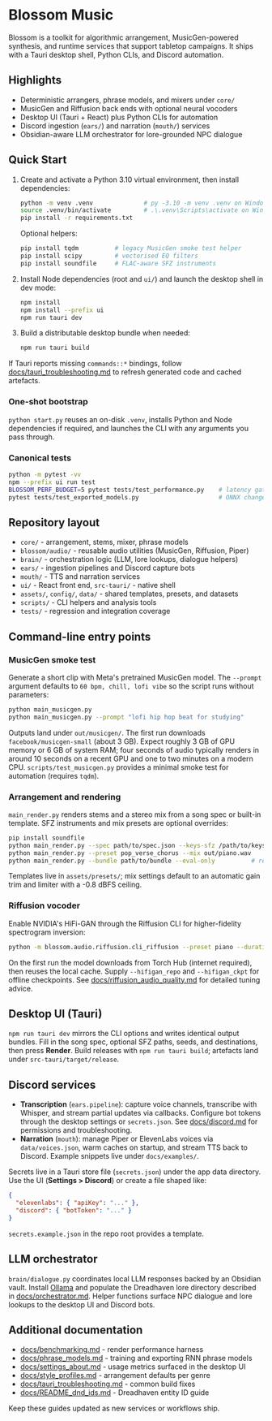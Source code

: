 # Blossom Music

Blossom is a toolkit for algorithmic arrangement, MusicGen-powered synthesis, and runtime services that support tabletop campaigns. It ships with a Tauri desktop shell, Python CLIs, and Discord automation.

## Highlights

- Deterministic arrangers, phrase models, and mixers under `core/`
- MusicGen and Riffusion back ends with optional neural vocoders
- Desktop UI (Tauri + React) plus Python CLIs for automation
- Discord ingestion (`ears/`) and narration (`mouth/`) services
- Obsidian-aware LLM orchestrator for lore-grounded NPC dialogue

## Quick Start

1. Create and activate a Python 3.10 virtual environment, then install dependencies:

   ```bash
   python -m venv .venv              # py -3.10 -m venv .venv on Windows
   source .venv/bin/activate         # .\.venv\Scripts\activate on Windows
   pip install -r requirements.txt
   ```

   Optional helpers:

   ```bash
   pip install tqdm          # legacy MusicGen smoke test helper
   pip install scipy         # vectorised EQ filters
   pip install soundfile     # FLAC-aware SFZ instruments
   ```

2. Install Node dependencies (root and `ui/`) and launch the desktop shell in dev mode:

   ```bash
   npm install
   npm install --prefix ui
   npm run tauri dev
   ```

3. Build a distributable desktop bundle when needed:

   ```bash
   npm run tauri build
   ```

If Tauri reports missing `commands::*` bindings, follow [docs/tauri_troubleshooting.md](docs/tauri_troubleshooting.md) to refresh generated code and cached artefacts.

### One-shot bootstrap

`python start.py` reuses an on-disk `.venv`, installs Python and Node dependencies if required, and launches the CLI with any arguments you pass through.

### Canonical tests

```bash
python -m pytest -vv
npm --prefix ui run test
BLOSSOM_PERF_BUDGET=5 pytest tests/test_performance.py    # latency gates
pytest tests/test_exported_models.py                      # ONNX changes
```

## Repository layout

- `core/` - arrangement, stems, mixer, phrase models
- `blossom/audio/` - reusable audio utilities (MusicGen, Riffusion, Piper)
- `brain/` - orchestration logic (LLM, lore lookups, dialogue helpers)
- `ears/` - ingestion pipelines and Discord capture bots
- `mouth/` - TTS and narration services
- `ui/` - React front end, `src-tauri/` - native shell
- `assets/`, `config/`, `data/` - shared templates, presets, and datasets
- `scripts/` - CLI helpers and analysis tools
- `tests/` - regression and integration coverage

## Command-line entry points

### MusicGen smoke test

Generate a short clip with Meta's pretrained MusicGen model. The `--prompt` argument defaults to `60 bpm, chill, lofi vibe` so the script runs without parameters:

```bash
python main_musicgen.py
python main_musicgen.py --prompt "lofi hip hop beat for studying"
```

Outputs land under `out/musicgen/`. The first run downloads `facebook/musicgen-small` (about 3 GB). Expect roughly 3 GB of GPU memory or 6 GB of system RAM; four seconds of audio typically renders in around 10 seconds on a recent GPU and one to two minutes on a modern CPU. `scripts/test_musicgen.py` provides a minimal smoke test for automation (requires `tqdm`).

### Arrangement and rendering

`main_render.py` renders stems and a stereo mix from a song spec or built-in template. SFZ instruments and mix presets are optional overrides:

```bash
pip install soundfile
python main_render.py --spec path/to/spec.json --keys-sfz /path/to/keys.sfz --mix out/piano.wav
python main_render.py --preset pop_verse_chorus --mix out/piano.wav
python main_render.py --bundle path/to/bundle --eval-only          # reuse existing stems
```

Templates live in `assets/presets/`; mix settings default to an automatic gain trim and limiter with a -0.8 dBFS ceiling.

### Riffusion vocoder

Enable NVIDIA's HiFi-GAN through the Riffusion CLI for higher-fidelity spectrogram inversion:

```bash
python -m blossom.audio.riffusion.cli_riffusion --preset piano --duration 12 --hub_hifigan --outfile out.wav
```

On the first run the model downloads from Torch Hub (internet required), then reuses the local cache. Supply `--hifigan_repo` and `--hifigan_ckpt` for offline checkpoints. See [docs/riffusion_audio_quality.md](docs/riffusion_audio_quality.md) for detailed tuning advice.

## Desktop UI (Tauri)

`npm run tauri dev` mirrors the CLI options and writes identical output bundles. Fill in the song spec, optional SFZ paths, seeds, and destinations, then press **Render**. Build releases with `npm run tauri build`; artefacts land under `src-tauri/target/release`.

## Discord services

- **Transcription** (`ears.pipeline`): capture voice channels, transcribe with Whisper, and stream partial updates via callbacks. Configure bot tokens through the desktop settings or `secrets.json`. See [docs/discord.md](docs/discord.md) for permissions and troubleshooting.
- **Narration** (`mouth`): manage Piper or ElevenLabs voices via `data/voices.json`, warm caches on startup, and stream TTS back to Discord. Example snippets live under `docs/examples/`.

Secrets live in a Tauri store file (`secrets.json`) under the app data directory. Use the UI (**Settings > Discord**) or create a file shaped like:

```json
{
  "elevenlabs": { "apiKey": "..." },
  "discord": { "botToken": "..." }
}
```

`secrets.example.json` in the repo root provides a template.

## LLM orchestrator

`brain/dialogue.py` coordinates local LLM responses backed by an Obsidian vault. Install [Ollama](https://ollama.ai) and populate the Dreadhaven lore directory described in [docs/orchestrator.md](docs/orchestrator.md). Helper functions surface NPC dialogue and lore lookups to the desktop UI and Discord bots.

## Additional documentation

- [docs/benchmarking.md](docs/benchmarking.md) - render performance harness
- [docs/phrase_models.md](docs/phrase_models.md) - training and exporting RNN phrase models
- [docs/settings_about.md](docs/settings_about.md) - usage metrics surfaced in the desktop UI
- [docs/style_profiles.md](docs/style_profiles.md) - arrangement defaults per genre
- [docs/tauri_troubleshooting.md](docs/tauri_troubleshooting.md) - common build fixes
- [docs/README_dnd_ids.md](docs/README_dnd_ids.md) - Dreadhaven entity ID guide

Keep these guides updated as new services or workflows ship.
